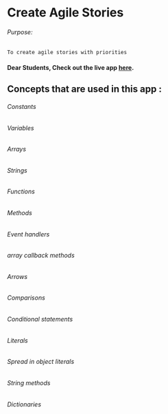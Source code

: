# Create Agile Stories

###### Purpose:
    To create agile stories with priorities

#### Dear Students, Check out the live app [here](https://kdeepika-brs.github.io/Create-Agile/).

## Concepts that are used in this app :
###### Constants
###### Variables
###### Arrays
###### Strings
###### Functions
###### Methods
###### Event handlers
###### array callback methods
###### Arrows
###### Comparisons
###### Conditional statements
###### Literals
###### Spread in object literals
###### String methods
###### Dictionaries
